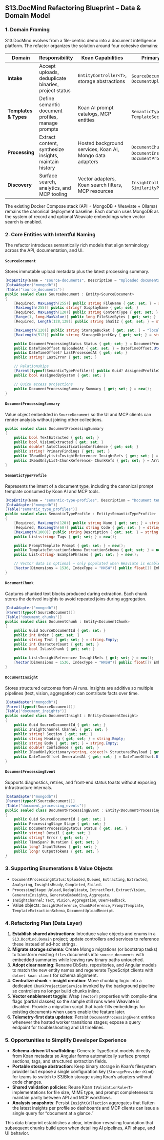 ## **S13.DocMind Refactoring Blueprint – Data & Domain Model**

### 1. Domain Framing
S13.DocMind evolves from a file-centric demo into a document intelligence platform. The refactor organizes the solution around four cohesive domains:

| Domain | Responsibility | Koan Capabilities | Primary Models |
|--------|----------------|-------------------|----------------|
| **Intake** | Accept uploads, deduplicate binaries, project status | `EntityController<T>`, storage abstractions | `SourceDocument`, `DocumentUploadReceipt` |
| **Templates & Types** | Define semantic document profiles, manage prompts | Koan AI prompt catalogs, MCP entities | `SemanticTypeProfile`, `TemplateSection` |
| **Processing** | Extract content, synthesize insights, maintain history | Hosted background services, Koan AI, Mongo data adapters | `DocumentChunk`, `DocumentInsight`, `DocumentProcessingEvent` |
| **Discovery** | Surface search, analytics, and MCP tooling | Vector adapters, Koan search filters, MCP resources | `InsightCollection`, `SimilarityProjection` |

The existing Docker Compose stack (API + MongoDB + Weaviate + Ollama) remains the canonical deployment baseline. Each domain uses MongoDB as the system of record and optional Weaviate embeddings when vector search is enabled.

### 2. Core Entities with Intentful Naming
The refactor introduces semantically rich models that align terminology across the API, documentation, and UI.

#### `SourceDocument`
Stores immutable upload metadata plus the latest processing summary.

```csharp
[McpEntity(Name = "source-documents", Description = "Uploaded documents pending or completing AI analysis")]
[DataAdapter("mongodb")]
[Table("source_documents")]
public sealed class SourceDocument : Entity<SourceDocument>
{
    [Required, MaxLength(255)] public string FileName { get; set; } = string.Empty;
    [MaxLength(255)] public string? DisplayName { get; set; }
    [Required, MaxLength(120)] public string ContentType { get; set; } = string.Empty;
    [Range(1, long.MaxValue)] public long FileSizeBytes { get; set; }
    [Required, Length(128,128)] public string Sha512 { get; set; } = string.Empty;

    [MaxLength(120)] public string StorageBucket { get; set; } = "local";
    [MaxLength(512)] public string StorageObjectKey { get; set; } = string.Empty;

    public DocumentProcessingStatus Status { get; set; } = DocumentProcessingStatus.Uploaded;
    public DateTimeOffset UploadedAt { get; set; } = DateTimeOffset.UtcNow;
    public DateTimeOffset? LastProcessedAt { get; set; }
    public string? LastError { get; set; }

    // Relationships
    [Parent(typeof(SemanticTypeProfile))] public Guid? AssignedProfileId { get; set; }
    public bool AssignedBySystem { get; set; }

    // Quick access projections
    public DocumentProcessingSummary Summary { get; set; } = new();
}
```

#### `DocumentProcessingSummary`
Value object embedded in `SourceDocument` so the UI and MCP clients can render analysis without joining other collections.

```csharp
public sealed class DocumentProcessingSummary
{
    public bool TextExtracted { get; set; }
    public bool VisionExtracted { get; set; }
    public double? AutoClassificationConfidence { get; set; }
    public string? PrimaryFindings { get; set; }
    public IReadOnlyList<InsightReference> InsightRefs { get; set; } = Array.Empty<InsightReference>();
    public IReadOnlyList<ChunkReference> ChunkRefs { get; set; } = Array.Empty<ChunkReference>();
}
```

#### `SemanticTypeProfile`
Represents the intent of a document type, including the canonical prompt template consumed by Koan AI and MCP tools.

```csharp
[McpEntity(Name = "semantic-type-profiles", Description = "Document templates with AI instructions")]
[DataAdapter("mongodb")]
[Table("semantic_type_profiles")]
public sealed class SemanticTypeProfile : Entity<SemanticTypeProfile>
{
    [Required, MaxLength(120)] public string Name { get; set; } = string.Empty;
    [Required, MaxLength(60)] public string Code { get; set; } = string.Empty;
    [MaxLength(1000)] public string Description { get; set; } = string.Empty;
    public List<string> Tags { get; set; } = new();

    public PromptTemplate Prompt { get; set; } = new();
    public TemplateExtractionSchema ExtractionSchema { get; set; } = new();
    public List<string> ExamplePhrases { get; set; } = new();

    // Vector data is optional – only populated when Weaviate is enabled.
    [Vector(Dimensions = 1536, IndexType = "HNSW")] public float[]? Embedding { get; set; }
}
```

#### `DocumentChunk`
Captures chunked text blocks produced during extraction. Each chunk stores the derived insights to avoid repeated joins during aggregation.

```csharp
[DataAdapter("mongodb")]
[Parent(typeof(SourceDocument))]
[Table("document_chunks")]
public sealed class DocumentChunk : Entity<DocumentChunk>
{
    public Guid SourceDocumentId { get; set; }
    public int Order { get; set; }
    public string Text { get; set; } = string.Empty;
    public int CharacterCount { get; set; }
    public bool IsLastChunk { get; set; }

    public List<InsightReference> InsightRefs { get; set; } = new();
    [Vector(Dimensions = 1536, IndexType = "HNSW")] public float[]? Embedding { get; set; }
}
```

#### `DocumentInsight`
Stores structured outcomes from AI runs. Insights are additive so multiple pipelines (text, vision, aggregation) can contribute facts over time.

```csharp
[DataAdapter("mongodb")]
[Parent(typeof(SourceDocument))]
[Table("document_insights")]
public sealed class DocumentInsight : Entity<DocumentInsight>
{
    public Guid SourceDocumentId { get; set; }
    public InsightChannel Channel { get; set; }
    public string? Section { get; set; }
    public string Heading { get; set; } = string.Empty;
    public string Body { get; set; } = string.Empty;
    public double? Confidence { get; set; }
    public IReadOnlyDictionary<string, object?> StructuredPayload { get; set; } = new Dictionary<string, object?>();
    public DateTimeOffset GeneratedAt { get; set; } = DateTimeOffset.UtcNow;
}
```

#### `DocumentProcessingEvent`
Supports diagnostics, retries, and front-end status toasts without exposing infrastructure internals.

```csharp
[DataAdapter("mongodb")]
[Parent(typeof(SourceDocument))]
[Table("document_processing_events")]
public sealed class DocumentProcessingEvent : Entity<DocumentProcessingEvent>
{
    public Guid SourceDocumentId { get; set; }
    public ProcessingStage Stage { get; set; }
    public DocumentProcessingStatus Status { get; set; }
    public string? Detail { get; set; }
    public string? Error { get; set; }
    public TimeSpan? Duration { get; set; }
    public long? InputTokens { get; set; }
    public long? OutputTokens { get; set; }
}
```

### 3. Supporting Enumerations & Value Objects
- `DocumentProcessingStatus`: `Uploaded`, `Queued`, `Extracting`, `Extracted`, `Analyzing`, `InsightsReady`, `Completed`, `Failed`.
- `ProcessingStage`: `Upload`, `Deduplicate`, `ExtractText`, `ExtractVision`, `GenerateInsights`, `GenerateEmbedding`, `Aggregate`.
- `InsightChannel`: `Text`, `Vision`, `Aggregation`, `UserFeedback`.
- Value objects: `InsightReference`, `ChunkReference`, `PromptTemplate`, `TemplateExtractionSchema`, `DocumentUploadReceipt`.

### 4. Refactoring Plan (Data Layer)
1. **Establish shared abstractions**: Introduce value objects and enums in a `S13.DocMind.Domain` project; update controllers and services to reference these instead of ad-hoc strings.
2. **Migrate storage schema**: Create Mongo migrations (or bootstrap tasks) to transform existing `files` documents into `source_documents` with embedded summaries while leaving raw binary paths untouched.
3. **Adopt clear naming**: Rename DbSets, repositories, and Angular models to match the new entity names and regenerate TypeScript clients with `dotnet koan client` for schema alignment.
4. **Centralize chunk + insight creation**: Move chunking logic into a dedicated `ChunkProjectionService` invoked by the background pipeline so controllers no longer build chunks inline.
5. **Vector enablement toggle**: Wrap `[Vector]` properties with compile-time flags (partial classes) so the sample still runs when Weaviate is disabled. Provide a migration script that back-fills embeddings for existing documents when users enable the feature later.
6. **Telemetry-first data updates**: Persist `DocumentProcessingEvent` entries whenever the hosted worker transitions stages; expose a query endpoint for troubleshooting and UI timelines.

### 5. Opportunities to Simplify Developer Experience
- **Schema-driven UI scaffolding**: Generate TypeScript models directly from Koan metadata so Angular forms automatically surface prompt sections, tags, and structured extraction fields.
- **Portable storage abstraction**: Keep binary storage in Koan’s filesystem provider but expose a single configuration key (`StorageProvider:Kind`) for teams to switch to S3/Blob storage using Koan’s adapters without code changes.
- **Shared validation policies**: Reuse Koan `IValidationRule<T>` implementations for file size, MIME type, and prompt completeness to maintain parity between API and MCP workflows.
- **Analysis snapshots**: Persist `InsightCollection` aggregates that flatten the latest insights per profile so dashboards and MCP clients can issue a single query for “document at a glance.”

This data blueprint establishes a clear, intention-revealing foundation that subsequent chunks build upon when detailing AI pipelines, API shape, and UI behavior.
